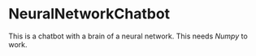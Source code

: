 # NeuralNetworkChatbot

This is a chatbot with a brain of a neural network. This needs _Numpy_ to work.
